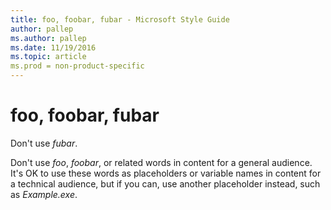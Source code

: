 ```yaml
---
title: foo, foobar, fubar - Microsoft Style Guide
author: pallep
ms.author: pallep
ms.date: 11/19/2016
ms.topic: article
ms.prod = non-product-specific
---
```


# foo, foobar, fubar

Don't use *fubar*.

Don't use *foo*, *foobar*, or related words in content for a general audience. It's OK to use
these words as placeholders or variable names in content for a
technical audience, but if you can, use another placeholder instead,
such as *Example.exe*.
